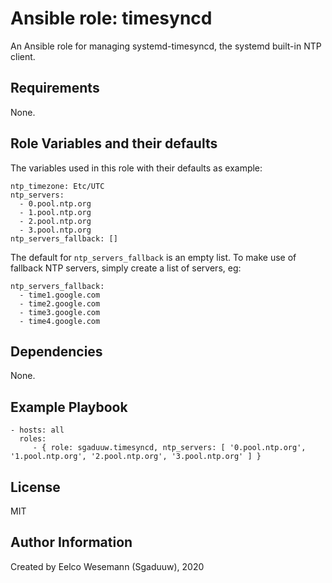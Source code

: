 Ansible role: timesyncd
=======================

An Ansible role for managing systemd-timesyncd, the systemd built-in NTP client.

Requirements
------------

None.

Role Variables and their defaults
--------------
The variables used in this role with their defaults as example:
```
ntp_timezone: Etc/UTC
ntp_servers:
  - 0.pool.ntp.org
  - 1.pool.ntp.org
  - 2.pool.ntp.org
  - 3.pool.ntp.org
ntp_servers_fallback: []
```
The default for `ntp_servers_fallback` is an empty list. To make use of fallback NTP servers, simply create a list of servers, eg:
```
ntp_servers_fallback:
  - time1.google.com
  - time2.google.com
  - time3.google.com
  - time4.google.com
```

Dependencies
------------

None.

Example Playbook
----------------

    - hosts: all
      roles:
         - { role: sgaduuw.timesyncd, ntp_servers: [ '0.pool.ntp.org', '1.pool.ntp.org', '2.pool.ntp.org', '3.pool.ntp.org' ] }

License
-------

MIT

Author Information
------------------

Created by Eelco Wesemann (Sgaduuw), 2020
